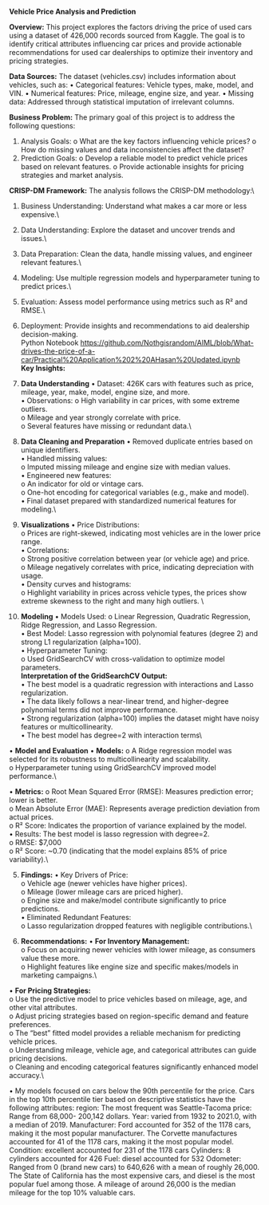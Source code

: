 **Vehicle Price Analysis and Prediction**

**Overview:**
This project explores the factors driving the price of used cars using a dataset of 426,000 records sourced from Kaggle. 
The goal is to identify critical attributes influencing car prices and provide actionable recommendations for used car dealerships to optimize their inventory and pricing strategies. 

**Data Sources:**
The dataset (vehicles.csv) includes information about vehicles, such as:
•	Categorical features: Vehicle types, make, model, and VIN.
•	Numerical features: Price, mileage, engine size, and year.
•	Missing data: Addressed through statistical imputation of irrelevant columns.

**Business Problem:**
The primary goal of this project is to address the following questions:
1.	Analysis Goals:
o	What are the key factors influencing vehicle prices?
o	How do missing values and data inconsistencies affect the dataset?
2.	Prediction Goals:
o	Develop a reliable model to predict vehicle prices based on relevant features.
o	Provide actionable insights for pricing strategies and market analysis.

**CRISP-DM Framework:**
The analysis follows the CRISP-DM methodology:\
1.	Business Understanding: Understand what makes a car more or less expensive.\
2.	Data Understanding: Explore the dataset and uncover trends and issues.\
3.	Data Preparation: Clean the data, handle missing values, and engineer relevant features.\
4.	Modeling: Use multiple regression models and hyperparameter tuning to predict prices.\
5.	Evaluation: Assess model performance using metrics such as R² and RMSE.\
6.	Deployment: Provide insights and recommendations to aid dealership decision-making.\
Python Notebook https://github.com/Nothgisrandom/AIML/blob/What-drives-the-price-of-a-car/Practical%20Application%202%20AHasan%20Updated.ipynb
\
**Key Insights:**
1. **Data Understanding**
•	Dataset: 426K cars with features such as price, mileage, year, make, model, engine size, and more.\
•	Observations:
o	High variability in car prices, with some extreme outliers.\
o	Mileage and year strongly correlate with price.\
o	Several features have missing or redundant data.\

2. **Data Cleaning and Preparation**
•	Removed duplicate entries based on unique identifiers.\
•	Handled missing values:\
o	Imputed missing mileage and engine size with median values.\
•	Engineered new features:\
o	An indicator for old or vintage cars. \
o	One-hot encoding for categorical variables (e.g., make and model).\
•	Final dataset prepared with standardized numerical features for modeling.\

3. **Visualizations**
•	Price Distributions:\
o	Prices are right-skewed, indicating most vehicles are in the lower price range.\
•	Correlations:\
o	Strong positive correlation between year (or vehicle age) and price.\
o	Mileage negatively correlates with price, indicating depreciation with usage.\
•	Density curves and histograms:\
o	Highlight variability in prices across vehicle types, the prices show extreme skewness to the right and many high outliers. \

5. **Modeling**
•	Models Used:
o	Linear Regression, Quadratic Regression, Ridge Regression, and Lasso Regression.\
•	Best Model: Lasso regression with polynomial features (degree 2) and strong L1 regularization (alpha=100).\
•	Hyperparameter Tuning:\
o	Used GridSearchCV with cross-validation to optimize model parameters.\
**Interpretation of the GridSearchCV Output:**\
•	The best model is a quadratic regression with interactions and Lasso regularization.\
•	The data likely follows a near-linear trend, and higher-degree polynomial terms did not improve performance.\
•	Strong regularization (alpha=100) implies the dataset might have noisy features or multicollinearity.\
•	The best model has degree=2 with interaction terms\

•	**Model and Evaluation**
•	**Models:**
o	A Ridge regression model was selected for its robustness to multicollinearity and scalability.\
o	Hyperparameter tuning using GridSearchCV improved model performance.\

•	**Metrics:**
o	Root Mean Squared Error (RMSE): Measures prediction error; lower is better.\
o	Mean Absolute Error (MAE): Represents average prediction deviation from actual prices.\
o	R² Score: Indicates the proportion of variance explained by the model.\
•	Results: The best model is lasso regression with degree=2.\
o	RMSE: $7,000\
o	R² Score: ~0.70 (indicating that the model explains 85% of price variability).\

5. **Findings:**
•	Key Drivers of Price:\
o	Vehicle age (newer vehicles have higher prices).\
o	Mileage (lower mileage cars are priced higher).\
o	Engine size and make/model contribute significantly to price predictions.\
•	Eliminated Redundant Features:\
o	Lasso regularization dropped features with negligible contributions.\

6. **Recommendations:**
•	**For Inventory Management:**\
o	Focus on acquiring newer vehicles with lower mileage, as consumers value these more.\
o	Highlight features like engine size and specific makes/models in marketing campaigns.\

•	**For Pricing Strategies:**\
o	Use the predictive model to price vehicles based on mileage, age, and other vital attributes.\
o	Adjust pricing strategies based on region-specific demand and feature preferences.\
o	The “best” fitted model provides a reliable mechanism for predicting vehicle prices.\
o	Understanding mileage, vehicle age, and categorical attributes can guide pricing decisions.\
o	Cleaning and encoding categorical features significantly enhanced model accuracy.\

•	My models focused on cars below the 90th percentile for the price. Cars in the top 10th percentile tier based on descriptive statistics have the following attributes: 
region: The most frequent was Seattle-Tacoma
price: Range from 68,000- 200,142 dollars.
Year: varied from 1932 to 2021.0, with a median of 2019.
Manufacturer: Ford accounted for 352 of the 1178 cars, making it the most popular manufacturer. The Corvette manufactures accounted for 41 of the 1178 cars, making it the most popular model.
Condition: excellent accounted for 231 of the 1178 cars
Cylinders: 8 cylinders accounted for 426
Fuel: diesel accounted for 532
Odometer: Ranged from 0 (brand new cars) to 640,626 with a mean of roughly 26,000.
The State of California has the most expensive cars, and diesel is the most popular fuel among those.
A mileage of around 26,000 is the median mileage for the top 10% valuable cars.
 






